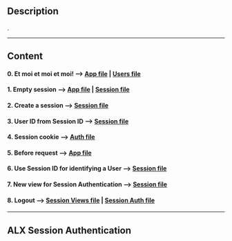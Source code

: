 ## Description

.

---

## Content

#### 0. Et moi et moi et moi! --> [App file](./api/v1/app.py) | [Users file](./pi/v1/views/users.py)

#### 1. Empty session --> [App file](./api/v1/app.py) | [Session file](./api/v1/auth/session_auth.py)

#### 2. Create a session --> [Session file](./api/v1/auth/session_auth.py)

#### 3. User ID from Session ID --> [Session file](./api/v1/auth/session_auth.py)

#### 4. Session cookie --> [Auth file](./api/v1/auth/auth.py)

#### 5. Before request --> [App file](./api/v1/app.py)

#### 6. Use Session ID for identifying a User --> [Session file](./api/v1/auth/session_auth.py)

#### 7. New view for Session Authentication --> [Session file](./api/v1/views/session_auth.py)

#### 8. Logout --> [Session Views file](./api/v1/views/session_auth.py) | [Session Auth file](./api/v1/auth/session_auth.py)

---

## ALX Session Authentication
